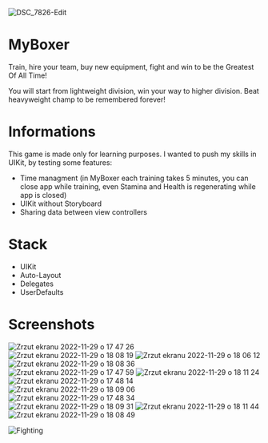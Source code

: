 
![DSC_7826-Edit](https://user-images.githubusercontent.com/86189139/213913375-acab5359-fb8c-41a1-8ff3-b8e205266978.jpg)

# MyBoxer
Train, hire your team, buy new equipment, fight and win to be the Greatest Of All Time! 

You will start from lightweight division, win your way to higher division. Beat heavyweight champ to be remembered forever!

# Informations
This game is made only for learning purposes. I wanted to push my skills in UIKit, by testing some features:

- Time managment (in MyBoxer each training takes 5 minutes, you can close app while training, even Stamina and Health is regenerating while app is closed)
- UIKit without Storyboard
- Sharing data between view controllers

# Stack
- UIKit
- Auto-Layout
- Delegates
- UserDefaults

# Screenshots
![Zrzut ekranu 2022-11-29 o 17 47 26](https://user-images.githubusercontent.com/86189139/204611448-993816ab-5368-4592-8cd7-fa49ad2b09a5.png) ![Zrzut ekranu 2022-11-29 o 18 08 19](https://user-images.githubusercontent.com/86189139/204611539-2c130d3b-8b7e-4205-8e23-17e9b474aced.png)
![Zrzut ekranu 2022-11-29 o 18 06 12](https://user-images.githubusercontent.com/86189139/204611354-2a4b08b8-168f-410d-bccd-c81a3a1880e0.png) ![Zrzut ekranu 2022-11-29 o 18 08 36](https://user-images.githubusercontent.com/86189139/204611544-7d9a87f6-873a-4774-9281-a120e4cd74ba.png)
![Zrzut ekranu 2022-11-29 o 17 47 59](https://user-images.githubusercontent.com/86189139/204611339-8524b6da-cb32-4796-a4cd-71966de28149.png) ![Zrzut ekranu 2022-11-29 o 18 11 24](https://user-images.githubusercontent.com/86189139/204611555-e0303f8e-7a07-485c-8e0a-02e44a451d77.png)
![Zrzut ekranu 2022-11-29 o 17 48 14](https://user-images.githubusercontent.com/86189139/204611345-fd84ceb6-7271-4b9c-ba3e-47f3a3850028.png) ![Zrzut ekranu 2022-11-29 o 18 09 06](https://user-images.githubusercontent.com/86189139/204611550-494f86c3-2f43-40ed-9988-407160ac849d.png)
![Zrzut ekranu 2022-11-29 o 17 48 34](https://user-images.githubusercontent.com/86189139/204611350-1d2154a3-cb56-477f-8180-0327c17721ea.png) ![Zrzut ekranu 2022-11-29 o 18 09 31](https://user-images.githubusercontent.com/86189139/204611553-6da092fb-edf0-498b-8c36-e23a9131760f.png)
![Zrzut ekranu 2022-11-29 o 18 11 44](https://user-images.githubusercontent.com/86189139/204611597-05518b84-961b-4bee-9afd-939776dacdbf.png) ![Zrzut ekranu 2022-11-29 o 18 08 49](https://user-images.githubusercontent.com/86189139/204611548-c3c8729c-5897-4a7d-bc09-ba8d6b69f9fb.png)

![Fighting](https://user-images.githubusercontent.com/86189139/204615513-812d0d5a-6666-4f8a-83cc-95a11035ee79.gif)
